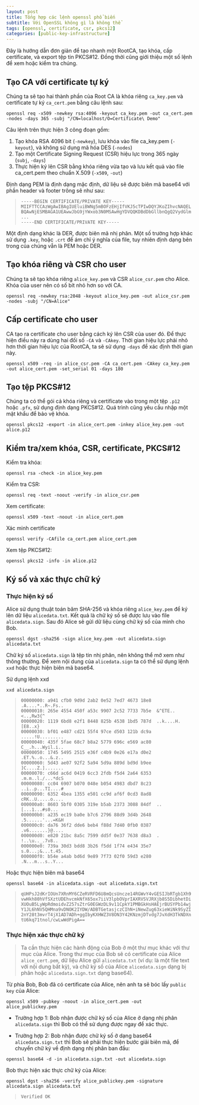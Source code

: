```yaml
---
layout: post
title: Tổng hợp các lệnh openssl phổ biến
subtitle: Với OpenSSL không gì là không thể
tags: [openssl, certificate, csr, pkcs12]
categories: [public-key-infrastructure]
---
```



Đây là hướng dẫn đơn giản để tạo nhanh một RootCA, tạo khóa, cấp certificate, và export tệp tin PKCS#12. Đồng thời cũng giới thiệu một số lệnh để xem hoặc kiểm tra chúng. 

## Tạo CA với certificate tự ký

Chúng ta sẽ tạo hai thành phần của Root CA là khóa riêng `ca_key.pem` và certificate tự ký `ca_cert.pem` bằng câu lệnh sau:

```
openssl req -x509 -newkey rsa:4096 -keyout ca_key.pem -out ca_cert.pem -nodes -days 365 -subj "/CN=localhost/O=Certificate\ Demo"
```

Câu lệnh trên thực hiện 3 công đoạn gồm:

1. Tạo khóa RSA 4096 bit (`-newkey`), lưu khóa vào file ca_key.pem (`-keyout`), và không sử dụng mã hóa DES (`-nodes`)
2. Tạo một Certificate Signing Request (CSR) hiệu lực trong 365 ngày (`subj`, `-days`)
3. Thực hiện ký lên CSR bằng khóa riêng vừa tạo và lưu kết quả vào file ca_cert.pem theo chuẩn X.509 (`-x509`, `-out`)

Định dạng PEM là định dạng mặc định, dữ liệu sẽ được biên mã base64 với phần header và footer trông sẽ như sau: 

>```
>-----BEGIN CERTIFICATE/PRIVATE KEY-----
>MIIFTTCCAzWgAwIBAgIUEluiBWNg5mBOFzEHjIfVKJ5cTPIwDQYJKoZIhvcNAQEL
>BQAwNjESMBAGA1UEAwwJbG9jYWxob3N0MSAwHgYDVQQKDBdDbGllbnQgQ2VydGlm
>...
>-----END CERTIFICATE/PRIVATE KEY-----
>```

Một định dạng khác là DER, được biên mã nhị phân. Một số trường hợp khác sử dụng `.key`, hoặc `.crt` để ám chỉ ý nghĩa của file, tuy nhiên định dạng bên trong của chúng vẫn là PEM hoặc DER.

## Tạo khóa riêng và CSR cho user

Chúng ta sẽ tạo khóa riêng `alice_key.pem` và CSR `alice_csr.pem` cho Alice. Khóa của user nên có số bít nhỏ hơn so với CA.

```
openssl req -newkey rsa:2048 -keyout alice_key.pem -out alice_csr.pem -nodes -subj "/CN=Alice"
```

## Cấp certificate cho user

CA tạo ra certificate cho user bằng cách ký lên CSR của user đó. Để  thực hiện điều này ra dùng hai đối số `-CA` và `-CAkey`. Thời gian hiệu lực phải nhỏ hơn thời gian hiệu lực của RootCA, ta sẽ sử dụng `-days` để xác định thời gian này.

```
openssl x509 -req -in alice_csr.pem -CA ca_cert.pem -CAkey ca_key.pem -out alice_cert.pem -set_serial 01 -days 180
```

## Tạo tệp PKCS#12

Chúng ta có thể gói cả khóa riêng và certificate vào trong một tệp `.p12` hoặc `.pfx`, sử dụng định dạng PKCS#12. Quá trình cũng yêu cầu nhập một mật khẩu để bảo vệ khóa.

```
openssl pkcs12 -export -in alice_cert.pem -inkey alice_key.pem -out alice.p12
```

## Kiểm tra/xem khóa, CSR, certificate, PKCS#12

Kiểm tra khóa:

```
openssl rsa -check -in alice_key.pem
```

Kiểm tra CSR:

```
openssl req -text -noout -verify -in alice_csr.pem
```

Xem certificate:

```
openssl x509 -text -noout -in alice_cert.pem
```

Xác minh certificate

```
openssl verify -CAfile ca_cert.pem alice_cert.pem
```

Xem tệp PKCS#12:

```
openssl pkcs12 -info -in alice.p12
```

## Ký số và xác thực chữ ký

### Thực hiện ký số

Alice sử dụng thuật toán băm SHA-256 và khóa riêng `alice_key.pem` để ký lên dữ liệu `alicedata.txt`. Kết quả là chữ ký số sẽ được lưu vào file `alicedata.sign`. Sau đó Alice sẽ gửi dữ liệu cùng chữ ký số của mình cho Bob.

```
openssl dgst -sha256 -sign alice_key.pem -out alicedata.sign alicedata.txt
```

Chữ ký số `alicedata.sign` là tệp tin nhị phân, nên không thể mở xem như thông thường. Để xem nội dung của `alicedata.sign` ta có thể sử dụng lệnh `xxd` hoặc thực hiện biên mã base64.

Sử dụng lệnh xxd

```
xxd alicedata.sign
```

>```
>00000000: a941 cfb0 9d9d 2ab2 0e52 7ed7 4673 18e8  .A....*..R~.Fs..
>00000010: 265e 4554 450f a53c 9907 2c52 7733 7b5e  &^ETE..<..,Rw3{^
>00000020: 1119 6bd8 e2f1 8448 825b 4538 1bd5 787d  ..k....H.[E8..x}
>00000030: bf01 e487 cd21 55f4 97ce d503 121b dc9a  .....!U.........
>00000040: 435f 5fae 68c7 b8a2 5779 696c e569 ac80  C__.h...Wyil.i..
>00000050: 1745 5495 2515 e36f c4b9 0e26 e17a d0e2  .ET.%..o...&.z..
>00000060: 5d43 ae07 92f2 5a94 5d9a 889d bd9d b9ee  ]C....Z.].......
>00000070: c66d ac6d 0419 6cc3 2fdb f5d4 2a64 6353  .m.m..l./...*dcS
>00000080: cc04 6907 b070 048e b054 4983 dbd7 8c23  ..i..p...TI....#
>00000090: 6352 4bea 1355 e501 cc9d af6f 0cd3 8ad8  cRK..U.....o....
>000000a0: 8603 5bf0 0305 319e b5ab 2373 3088 84df  ..[...1...#s0...
>000000b0: a235 ec19 ba0e b7c6 2796 88d9 3d4b 2648  .5......'...=K&H
>000000c0: da76 36f2 dde6 beb4 f88d 7d40 0fb0 0387  .v6.......}@....
>000000d0: e820 21bc 8a5c 7599 dd5f 0e37 7638 d8a3  . !..\u.._.7v8..
>000000e0: 739a 30d3 bdd8 3b26 f5dd 1f74 e434 35e7  s.0...;&...t.45.
>000000f0: b54e a4ab bd6d 9e89 7f73 02f0 59d3 e280  .N...m...s..Y...
>```

Hoặc thực hiện biên mã base64

```
openssl base64 -in alicedata.sign -out alicedata.sign.txt
```

>```
>qUHPsJ2dKrIOUn7XRnMY6CZeRVRFD6U8mQcsUncze14RGWvY4vGESIJbRTgb1Xh9
>vwHkh80hVfSXztUDEhvcmkNfX65ox7iiV3lpbOVprIAXRVSVJRXjb8S5DibhetDi
>XUOuB5LyWpRdmoidvZ257sZtrG0EGWzDL9v11CpkY1PMBGkHsHAEjrBUSYPb14wj
>Y1JL6hNV5QHMna9vDNOK2IYDW/ADBTGetasjczCIhN+iNewZug63xieWiNk9SyZI
>2nY28t3mvrT4jX1AD7ADh+ggIbyKXHWZ3V8ON3Y42KNzmjDTvdg7JvXdH3TkNDXn
>tU6kq71tnol/cwLwWdPigA==
>```

### Thực hiện xác thực chữ ký

> Ta cần thực hiện các hành động của Bob ở một thư mục khác với thư mục của Alice. Trong thư mục của Bob sẽ có certificate của Alice `alice_cert.pem`, dữ liệu Alice gửi `alicedata.txt` (ví dụ: là một file text với nội dung bất kỳ), và chữ ký số của Alice `alicedata.sign` dạng bị phân hoặc `alicedata.sign.txt` dạng base64). 

Từ phía Bob, Bob đã có certificate của Alice, nên anh ta sẽ bóc lấy `public key` của Alice:

```
openssl x509 -pubkey -noout -in alice_cert.pem -out alice_publickey.pem
```

* Trường hợp 1: Bob nhận được chữ ký số của Alice ở dạng nhị phân `alicedata.sign` thì Bob có thể sử dụng được ngay để xác thực.

* Trường hợp 2: Bob nhận được chữ ký số ở dạng base64 `alicedata.sign.txt` thì Bob sẽ phải thực hiện bước giải biên mã, để chuyển chữ ký về định dạng nhị phân ban đầu:

```
openssl base64 -d -in alicedata.sign.txt -out alicedata.sign
```

Bob thực hiện xác thực chữ ký của Alice:

```
openssl dgst -sha256 -verify alice_publickey.pem -signature alicedata.sign alicedata.txt
```

>```
>Verified OK
>```